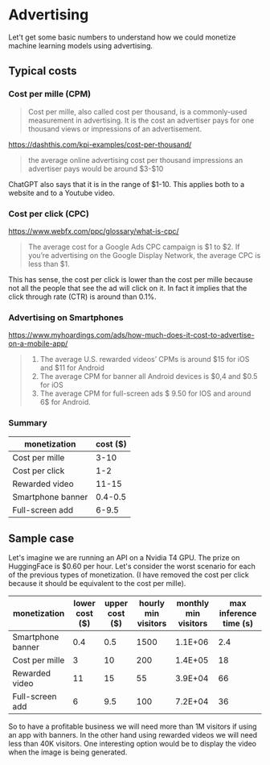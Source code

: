 # Advertising

Let't get some basic numbers to understand how we could monetize machine learning models using advertising.

## Typical costs

### Cost per mille (CPM)

> Cost per mille, also called cost per thousand, is a commonly-used measurement in advertising. It is the cost an advertiser pays for one thousand views or impressions of an advertisement.

https://dashthis.com/kpi-examples/cost-per-thousand/

> the average online advertising cost per thousand impressions an advertiser pays would be around \$3-\$10

ChatGPT also says that it is in the range of \$1-10. This applies both to a website and to a Youtube video.

### Cost per click (CPC)

https://www.webfx.com/ppc/glossary/what-is-cpc/

> The average cost for a Google Ads CPC campaign is \$1 to \$2. If you’re advertising on the Google Display Network, the average CPC is less than \$1.

This has sense, the cost per click is lower than the cost per mille because not all the people that see the ad will click on it. In fact it implies that the click through rate (CTR) is around than 0.1%.

### Advertising on Smartphones

https://www.myhoardings.com/ads/how-much-does-it-cost-to-advertise-on-a-mobile-app/

> 1. The average U.S. rewarded videos’ CPMs is around \$15 for iOS and \$11 for Android
> 2. The average CPM for banner all Android devices is \$0,4 and \$0.5 for iOS
> 3. The average CPM for full-screen ads \$ 9.50 for IOS and around 6\$ for Android.

### Summary

| monetization      | cost ($) |
|-------------------|----------|
| Cost per mille    | 3-10     |
| Cost per click    | 1-2      |
| Rewarded video    | 11-15    |
| Smartphone banner | 0.4-0.5  |
| Full-screen add   | 6-9.5    |

## Sample case

Let's imagine we are running an API on a Nvidia T4 GPU. The prize on HuggingFace is \$0.60 per hour. Let's consider the worst scenario for each of the previous types of monetization. (I have removed the cost per click because it should be equivalent to the cost per mille).

| monetization      | lower cost ($) | upper cost ($) | hourly min visitors | monthly min visitors | max inference time (s) |
|-------------------|----------------|----------------|---------------------|----------------------|------------------------|
| Smartphone banner | 0.4            | 0.5            | 1500                | 1.1E+06              | 2.4                    |
| Cost per mille    | 3              | 10             | 200                 | 1.4E+05              | 18                     |
| Rewarded video    | 11             | 15             | 55                  | 3.9E+04              | 66                     |
| Full-screen add   | 6              | 9.5            | 100                 | 7.2E+04              | 36                     |

So to have a profitable business we will need more than 1M visitors if using an app with banners. In the other hand using rewarded videos we will need less than 40K visitors. One interesting option would be to display the
video when the image is being generated.
